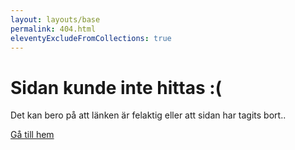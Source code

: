 ```yaml
---
layout: layouts/base
permalink: 404.html
eleventyExcludeFromCollections: true
---
```


# Sidan kunde inte hittas :(

Det kan bero på att länken är felaktig eller att sidan har tagits bort..

[Gå till hem](/)